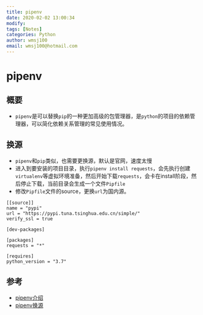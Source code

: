 ```yaml
---
title: pipenv
date: 2020-02-02 13:00:34
modify: 
tags: [Notes]
categories: Python
author: wmsj100
email: wmsj100@hotmail.com
---
```


# pipenv

## 概要

- `pipenv`是可以替换`pip`的一种更加高级的包管理器，是`python`的项目的依赖管理器，可以简化依赖关系管理的常见使用情况。

## 换源

- `pipenv`和`pip`类似，也需要更换源，默认是官网，速度太慢
- 进入到要安装的项目目录，执行`pipenv install requests`，会先执行创建`virtualenv`等虚拟环境准备，然后开始下载`requests`，会卡在install阶段，然后停止下载，当前目录会生成一个文件`Pipfile`
- 修改`Pipfile`文件的source，更换`url`为国内源。
```Pipfile
[[source]]
name = "pypi"
url = "https://pypi.tuna.tsinghua.edu.cn/simple/"
verify_ssl = true

[dev-packages]

[packages]
requests = "*"

[requires]
python_version = "3.7"
```

## 参考

- [pipenv介绍](https://www.jianshu.com/p/d08a4aa0008e)
- [pipenv换源](https://blog.csdn.net/jpch89/article/details/81952416)
